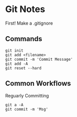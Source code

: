 # Git Notes

First! Make a .gitignore

## Commands

```
git init
git add <filename>
git commit -m 'Commit Message'
git add -A
git reset --hard
```

## Common Workflows

Reguarly Committing

```
git a -A
git commit -m 'Msg'
```